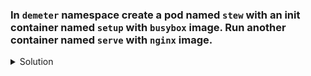### In `demeter` namespace create a pod named `stew` with an init container named `setup` with `busybox` image. Run another container named `serve` with `nginx` image.

<details><summary>Solution</summary>
<p>

```bash
apiVersion: v1
kind: Pod
metadata:
  creationTimestamp: null
  labels:
    run: stew
  name: stew
  namespace: demeter
spec:
  initContainers:
    - image: busybox
      name: setup
  containers:
  - image: nginx
    name: serve
  dnsPolicy: ClusterFirst
  restartPolicy: Always
status: {}
```

</p>
</details>